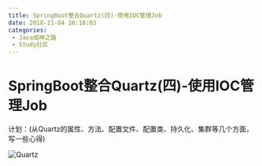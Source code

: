 ```yaml
---
title: SpringBoot整合Quartz(四)-使用IOC管理Job
date: 2018-11-04 10:18:03
categories: 
 - Java成神之路
 - Study社区
---
```

# SpringBoot整合Quartz(四)-使用IOC管理Job

计划：(从Quartz的属性、方法、配置文件、配置类、持久化、集群等几个方面，写一些心得)

![Quartz](https://upload-images.jianshu.io/upload_images/13603359-55f97ba1d65bc00f.png)

<!-- More -->